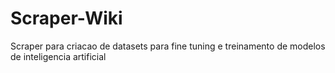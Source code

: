# Scraper-Wiki
Scraper para criacao de datasets para fine tuning e treinamento de modelos de inteligencia artificial
